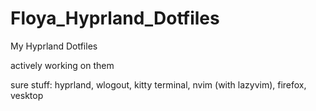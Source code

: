 # Floya_Hyprland_Dotfiles
My Hyprland Dotfiles

actively working on them

sure stuff: hyprland, wlogout, kitty terminal, nvim (with lazyvim), firefox, vesktop
